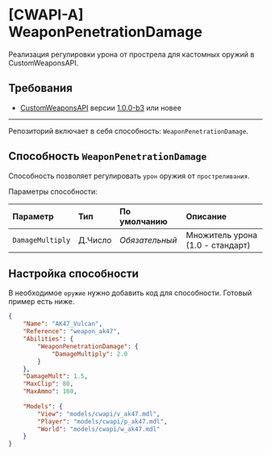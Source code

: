 # [CWAPI-A] WeaponPenetrationDamage

Реализация регулировки урона от прострела для кастомных оружий в CustomWeaponsAPI.

## Требования

- [CustomWeaponsAPI](https://github.com/AmxxModularEcosystem/CustomWeaponsAPI) версии [1.0.0-b3](https://github.com/AmxxModularEcosystem/CustomWeaponsAPI/releases/tag/1.0.0-b3) или новее

---

Репозиторий включает в себя способность: `WeaponPenetrationDamage`.

## Способность `WeaponPenetrationDamage`

Способность позволяет регулировать `урон` оружия от `простреливания`.

Параметры способности:

| Параметр    | Тип            | По умолчанию   | Описание                                   |
| :-------------- | :------------- | :------------- | :------------------------------------- |
| `DamageMultiply`| Д.Число        | *Обязательный* | Множитель урона (1.0 - стандарт)       |

## Настройка способности

В необходимое `оружие` нужно добавить код для способности. Готовый пример есть ниже.

```json
{
    "Name": "AK47_Vulcan",
    "Reference": "weapon_ak47",
    "Abilities": {
        "WeaponPenetrationDamage": {
            "DamageMultiply": 2.0
        }
    },
    "DamageMult": 1.5,
    "MaxClip": 80,
    "MaxAmmo": 160,
   
    "Models": {
        "View": "models/cwapi/v_ak47.mdl",
        "Player": "models/cwapi/p_ak47.mdl",
        "World": "models/cwapi/w_ak47.mdl"
    }
}

```

